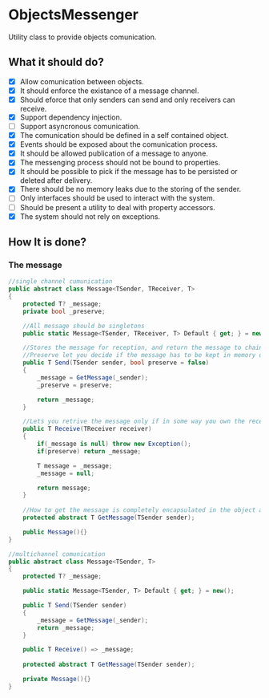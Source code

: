 # ObjectsMessenger
Utility class to provide objects comunication.

## What it should do?
- [x] Allow comunication between objects.
- [x] It should enforce the existance of a message channel.
- [x] Should eforce that only senders can send and only receivers can receive.
- [x] Support dependency injection.
- [ ] Support asyncronous comunication. 
- [x] The comunication should be defined in a self contained object. 
- [x] Events should be exposed about the comunication process.
- [x] It should be allowed publication of a message to anyone. 
- [x] The messenging process should not be bound to properties. 
- [x] It should be possible to pick if the message has to be persisted or deleted after delivery. 
- [x] There should be no memory leaks due to the storing of the sender. 
- [ ] Only interfaces should be used to interact with the system. 
- [ ] Should be present a utility to deal with property accessors.
- [x] The system should not rely on exceptions.
 
## How It is done?

### The message
```csharp
//single channel cumunication
public abstract class Message<TSender, TReceiver, T>
{
	protected T? _message;
	private bool _preserve;

	//All message should be singletons
	public static Message<TSender, TReceiver, T> Default { get; } = new();

	//Stores the message for reception, and return the message to chain calls easyly
	//Preserve let you decide if the message has to be kept in memory once received
	public T Send(TSender sender, bool preserve = false) 
	{
		_message = GetMessage(_sender);
		_preserve = preserve;

		return _message;
	}

	//Lets you retrive the message only if in some way you own the receiver enforcing the comunication
	public T Receive(TReceiver receiver) 
	{
		if(_message is null) throw new Exception();
		if(preserve) return _message;

		T message = _message;
		_message = null;

		return message;
	}
	
	//How to get the message is completely encapsulated in the object and no need to implement it inside the sender
	protected abstract T GetMessage(TSender sender);

	public Message(){}
}

//multichannel comunication
public abstract class Message<TSender, T>
{
	protected T? _message;

	public static Message<TSender, T> Default { get; } = new();

	public T Send(TSender sender) 
	{
		_message = GetMessage(_sender);
		return _message;
	}

	public T Receive() => _message;
	
	protected abstract T GetMessage(TSender sender);

	private Message(){}
}

```